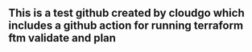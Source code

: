 ## This is a test github created by cloudgo which includes a github action for running terraform ftm validate and plan
